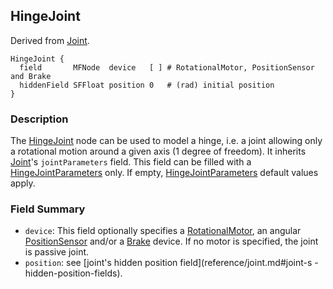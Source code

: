## HingeJoint

Derived from [Joint](reference/joint.md#joint).

```
HingeJoint {
  field       MFNode  device   [ ] # RotationalMotor, PositionSensor and Brake
  hiddenField SFFloat position 0   # (rad) initial position
}
```

### Description

The [HingeJoint](reference/hingejoint.md#hingejoint) node can be used to model a
hinge, i.e. a joint allowing only a rotational motion around a given axis (1
degree of freedom). It inherits [Joint](reference/joint.md#joint)'s
`jointParameters` field. This field can be filled with a
[HingeJointParameters](reference/hingejointparameters.md#hingejointparameters)
only. If empty,
[HingeJointParameters](reference/hingejointparameters.md#hingejointparameters)
default values apply.

### Field Summary

- `device`: This field optionally specifies a
[RotationalMotor](reference/rotationalmotor.md#rotationalmotor), an angular
[PositionSensor](reference/positionsensor.md#positionsensor) and/or a
[Brake](reference/brake.md#brake) device. If no motor is specified, the joint is
passive joint.
- `position`: see [joint's hidden position field](reference/joint.md#joint-s
-hidden-position-fields).

